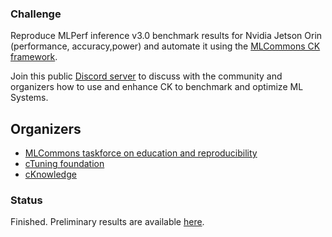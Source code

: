 ### Challenge

Reproduce MLPerf inference v3.0 benchmark results for Nvidia Jetson Orin
(performance, accuracy,power) and automate it using the 
[MLCommons CK framework](https://github.com/mlcommons/ck).

Join this public [Discord server](https://discord.gg/JjWNWXKxwT) to discuss with the community and organizers
how to use and enhance CK to benchmark and optimize ML Systems.

## Organizers

* [MLCommons taskforce on education and reproducibility](https://cKnowledge.org/mlcommons-taskforce)
* [cTuning foundation](https://cTuning.org)
* [cKnowledge](https://cKnowledge.org)

### Status

Finished. Preliminary results are available [here](https://github.com/mlcommons/ck/blob/master/cm-mlops/challenge/optimize-mlperf-inference-v3.0-2023/docs/setup-nvidia-jetson-orin.md).

